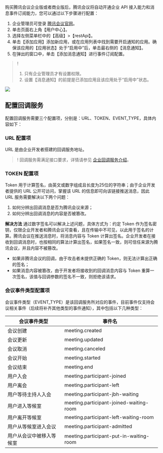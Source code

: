 
购买腾讯会议企业版或者商业版后，腾讯会议将自动开通企业 API 接入能力和消息事件订阅能力，您可以通过以下步骤进行配置：
1. 企业管理员可登录 [腾讯会议官网](https://meeting.tencent.com/)。
2. 单击页面右上角【用户中心】。
3. 选择左侧菜单栏中的【高级】>【restApi】。
4. 单击【添加应用】添加新应用，或在应用列表中找到需要开启通知的应用。确保该应用的【应用状态】处于“启用中”后，单击最右侧的【消息通知】。
5. 在弹出的窗口中，单击【添加消息通知】进行事件订阅配置。

>! 
>1. 只有企业管理员才有设置权限。
>2. 设置【消息通知】的前提是已添加应用且该应用处于“启用中”状态。

![](https://main.qcloudimg.com/raw/c7b07aacd5d8573de2dea671eb915791.png)


## 配置回调服务


配置回调服务需要三个配置项，分别是：URL、TOKEN、EVENT_TYPE，具体内容如下：

### URL 配置项
URL 是由企业开发者搭建的回调服务地址。
>! 回调服务需满足接口要求，详情请参见 [企业回调服务介绍](https://tcloud-doc.isd.com/document/product/1095/51608)。

### TOKEN 配置项
Token 用于计算签名，由英文或数字组成且长度为25位的字符串；由于企业开发者提供的 URL 公开可访问，掌握该 URL 的信息即可向该链接推送消息，因此 URL 服务需要解决以下两个问题：
1. 如何分辨出回调消息是否为腾讯会议来源；
2. 如何分辨出回调消息的内容是否被篡改。

**解决方法**
通过数字签名可以解决上述问题，具体方式为：约定 Token 作为签名密钥，仅限企业开发者和腾讯会议可查看，且在传输中不可见，以此用于签名的计算。腾讯会议在推送消息时，将消息内容与 Token 计算出签名。企业开发者在接收到回调消息时，也按相同的算法计算出签名，如果签名一致，则可信任来源为腾讯会议，并且内容不被篡改。
- 如果非腾讯会议的回调，由于攻击者未提供正确的 Token，则无法计算出正确的签名；
- 如果消息内容被篡改，由于开发者将接收到的回调消息内容与 Token 重算一次签名，该值与回调参数的签名不一致，则拒绝该请求。


### 会议事件类型配置项

会议事件类型（EVENT_TYPE）是该回调服务所对应的事件，目前事件仅支持会议相关事件（后续将补齐其他类型的事件通知），其中包括以下几种类型：

| 会议事件类型             | 事件名                                  |
| ------------------------ | --------------------------------------- |
| 会议创建                 | meeting.created                         |
| 会议更新                 | meeting.updated                         |
| 会议取消                 | meeting.canceled                        |
| 会议开始                 | meeting.started                         |
| 会议结束                 | meeting.end                             |
| 用户入会                 | meeting.participant-joined              |
| 用户离会                 | meeting.participant-left                |
| 用户等待主持人入会       | meeting.participant-jbh-waiting         |
| 用户进入等候室           | meeting.participant-joined-waiting-room |
| 用户离开等候室           | meeting.participant-left-waiting-room   |
| 用户从等候室进入会议     | meeting.participant-admitted            |
| 用户从会议中被移入等候室 | meeting.participant-put-in-waiting-room |
